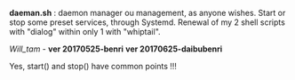 **daeman.sh** : daemon manager ou management, as anyone wishes.
Start or stop some preset services, through Systemd.
Renewal of my 2 shell scripts with "dialog" within only 1 with "whiptail".

*Will_tam* - **ver 20170525-benri**
             **ver 20170625-daibubenri**

Yes, start() and stop() have common points !!!

